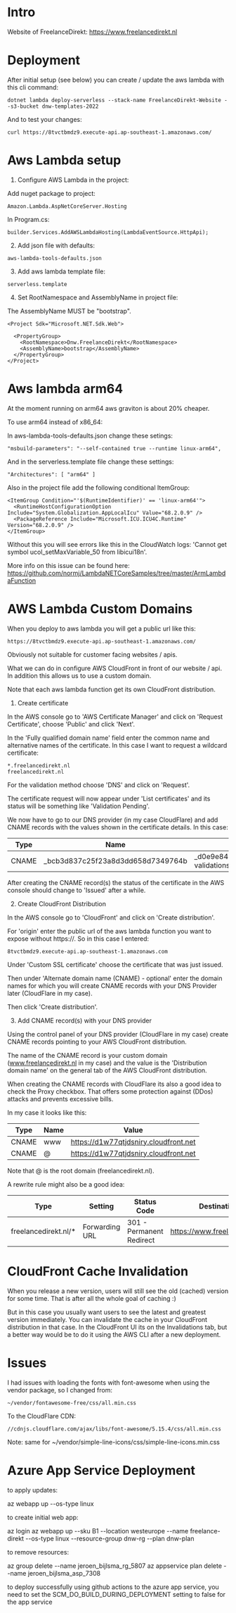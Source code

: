 # Intro

Website of FreelanceDirekt: https://www.freelancedirekt.nl

# Deployment

After initial setup (see below) you can create / update the aws lambda with this cli command:

```
dotnet lambda deploy-serverless --stack-name FreelanceDirekt-Website --s3-bucket dnw-templates-2022
```

And to test your changes:

```
curl https://8tvctbmdz9.execute-api.ap-southeast-1.amazonaws.com/
```

# Aws Lambda setup

1. Configure AWS Lambda in the project:

Add nuget package to project:

```
Amazon.Lambda.AspNetCoreServer.Hosting
```

In Program.cs:

```
builder.Services.AddAWSLambdaHosting(LambdaEventSource.HttpApi);
```

2. Add json file with defaults:

```
aws-lambda-tools-defaults.json
```

3. Add aws lambda template file:

```
serverless.template
```

4. Set RootNamespace and AssemblyName in project file:

The AssemblyName MUST be "bootstrap".

```
<Project Sdk="Microsoft.NET.Sdk.Web">

  <PropertyGroup>
    <RootNamespace>Dnw.FreelanceDirekt</RootNamespace>
    <AssemblyName>bootstrap</AssemblyName>
  </PropertyGroup>
</Project>
```

# Aws lambda arm64

At the moment running on arm64 aws graviton is about 20% cheaper.

To use arm64 instead of x86_64:

In aws-lambda-tools-defaults.json change these setings:

```
"msbuild-parameters": "--self-contained true --runtime linux-arm64",
```

And in the serverless.template file change these settings:

```
"Architectures": [ "arm64" ]
```

Also in the project file add the following conditional ItemGroup:

```
<ItemGroup Condition="'$(RuntimeIdentifier)' == 'linux-arm64'">
  <RuntimeHostConfigurationOption Include="System.Globalization.AppLocalIcu" Value="68.2.0.9" />
  <PackageReference Include="Microsoft.ICU.ICU4C.Runtime" Version="68.2.0.9" />
</ItemGroup>
```

Without this you will see errors like this in the CloudWatch logs: 'Cannot get symbol ucol_setMaxVariable_50 from libicui18n'.

More info on this issue can be found here: https://github.com/normj/LambdaNETCoreSamples/tree/master/ArmLambdaFunction

# AWS Lambda Custom Domains

When you deploy to aws lambda you will get a public url like this:

```
https://8tvctbmdz9.execute-api.ap-southeast-1.amazonaws.com/
```

Obviously not suitable for customer facing websites / apis.

What we can do in configure AWS CloudFront in front of our website / api. In addition this allows us to use a custom domain.

Note that each aws lambda function get its own CloudFront distribution.

1. Create certificate

In the AWS console go to 'AWS Certificate Manager' and click on 'Request Certificate', choose 'Public' and click 'Next'.

In the 'Fully qualified domain name' field enter the common name and alternative names of the certificate. In this case I want to request a wildcard certificate:

```
*.freelancedirekt.nl
freelancedirekt.nl
```

For the validation method choose 'DNS' and click on 'Request'.

The certificate request will now appear under 'List certificates' and its status will be something like 'Validation Pending'.

We now have to go to our DNS provider (in my case CloudFlare) and add CNAME records with the values shown in the certificate details. In this case:

| Type  | Name                              | Value                                                            |
|-------|-----------------------------------|------------------------------------------------------------------|
| CNAME | _bcb3d837c25f23a8d3dd658d7349764b | _d0e9e8424667fa333921826ab771e188.rvctyfnwhz.acm-validations.aws |

After creating the CNAME record(s) the status of the certificate in the AWS console should change to 'Issued' after a while.

2. Create CloudFront Distribution

In the AWS console go to 'CloudFront' and click on 'Create distribution'.

For 'origin' enter the public url of the aws lambda function you want to expose without https://. So in this case I entered:

```
8tvctbmdz9.execute-api.ap-southeast-1.amazonaws.com
```

Under 'Custom SSL certificate' choose the certificate that was just issued.

Then under 'Alternate domain name (CNAME) - optional' enter the domain names for which you will create CNAME records with your DNS Provider later (CloudFlare in my case).

Then click 'Create distribution'.

3. Add CNAME record(s) with your DNS provider

Using the control panel of your DNS provider (CloudFlare in my case) create CNAME records pointing to your AWS CloudFront distribution.

The name of the CNAME record is your custom domain (www.freelancedirekt.nl in my case) and the value is the 'Distribution domain name' on the general tab of the AWS CloudFront distribution.

When creating the CNAME records with CloudFlare its also a good idea to check the Proxy checkbox. That offers some protection against (DDos) attacks and prevents excessive bills.

In my case it looks like this:

| Type  | Name | Value                                 |
|-------|------|---------------------------------------|
| CNAME | www  | https://d1w77qtjdsniry.cloudfront.net |
| CNAME | @    | https://d1w77qtjdsniry.cloudfront.net |

Note that @ is the root domain (freelancedirekt.nl).

A rewrite rule might also be a good idea:

| Type                  | Setting         | Status Code              | Destination URL                   |
|-----------------------|-----------------|--------------------------|-----------------------------------|
| freelancedirekt.nl/*  | Forwarding URL  | 301 - Permanent Redirect | https://www.freelancedirekt.nl/$1 |

# CloudFront Cache Invalidation

When you release a new version, users will still see the old (cached) version for some time. That is after all the whole goal of caching :)

But in this case you usually want users to see the latest and greatest version immediately. You can invalidate the cache in your CloudFront distribution in that case. In the CloudFront UI its on the Invalidations tab, but a better way would be to do it using the AWS CLI after a new deployment.

# Issues

I had issues with loading the fonts with font-awesome when using the vendor package, so I changed from:

```
~/vendor/fontawesome-free/css/all.min.css
```

To the CloudFlare CDN:

```
//cdnjs.cloudflare.com/ajax/libs/font-awesome/5.15.4/css/all.min.css
```

Note: same for ~/vendor/simple-line-icons/css/simple-line-icons.min.css

# Azure App Service Deployment

to apply updates:

az webapp up --os-type linux

to create initial web app:

az login
az webapp up --sku B1 --location westeurope --name freelance-direkt --os-type linux  --resource-group dnw-rg  --plan dnw-plan

to remove resources:

az group delete --name jeroen_bijlsma_rg_5807
az appservice plan delete --name jeroen_bijlsma_asp_7308

to deploy successfully using github actions to the azure app service, you need to set the
SCM_DO_BUILD_DURING_DEPLOYMENT setting to false for the app service